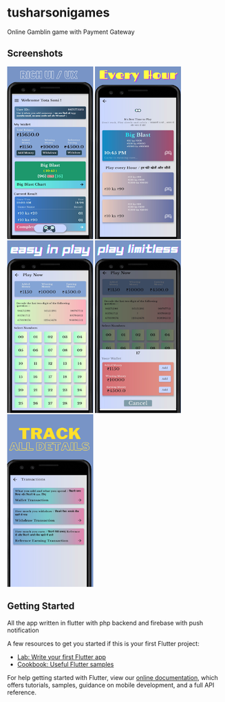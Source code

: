 # tusharsonigames

Online Gamblin game with Payment Gateway

## Screenshots

<div align="left">
    <img src="https://github.com/tsoni330/tsgames/blob/main/photos/unnamed-6.png" width="200px" height="400px"</img>
    <img src="https://github.com/tsoni330/tsgames/blob/main/photos/unnamed-7.png" width="200px" height="400px"</img> 
    <img src="https://github.com/tsoni330/tsgames/blob/main/photos/unnamed-8.png" width="200px" height="400px"</img> 
    <img src="https://github.com/tsoni330/tsgames/blob/main/photos/unnamed-9.png" width="200px" height="400px"</img> 
    <img src="https://github.com/tsoni330/tsgames/blob/main/photos/unnamed-10.png" width="200px" height="400px"</img> 
    
</div>

## Getting Started

All the app written in flutter with php backend and firebase with push notification

A few resources to get you started if this is your first Flutter project:

- [Lab: Write your first Flutter app](https://flutter.dev/docs/get-started/codelab)
- [Cookbook: Useful Flutter samples](https://flutter.dev/docs/cookbook)

For help getting started with Flutter, view our
[online documentation](https://flutter.dev/docs), which offers tutorials,
samples, guidance on mobile development, and a full API reference.

